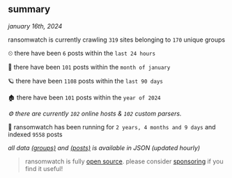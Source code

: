 
## summary
_january 16th, 2024_

ransomwatch is currently crawling `319` sites belonging to `170` unique groups

⏲ there have been `6` posts within the `last 24 hours`

🦈 there have been `101` posts within the `month of january`

🪐 there have been `1108` posts within the `last 90 days`

🏚 there have been `101` posts within the `year of 2024`

_⚙️ there are currently `102` online hosts & `102` custom parsers._

🦕 ransomwatch has been running for `2 years, 4 months and 9 days` and indexed `9558` posts

_all data  [(groups)](http://ransomwhat.telemetry.ltd/groups) and [(posts)](http://ransomwhat.telemetry.ltd/posts) is available in JSON (updated hourly)_

> ransomwatch is fully [open source](https://github.com/joshhighet/ransomwatch#ransomwatch--). please consider [sponsoring](https://github.com/sponsors/joshhighet) if you find it useful!
